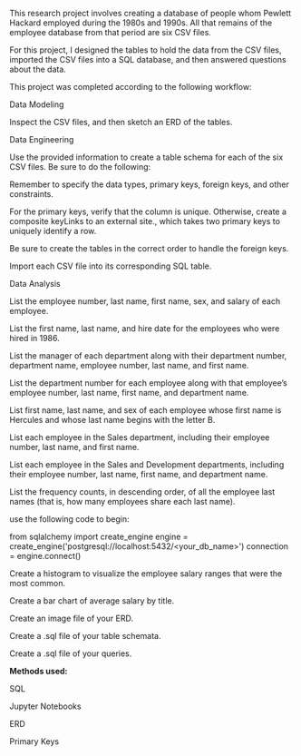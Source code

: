 
This research project involves creating a database of people whom Pewlett Hackard employed during the 1980s and 1990s. All that remains of the employee database from that period are six CSV files.

For this project, I designed the tables to hold the data from the CSV files, imported the CSV files into a SQL database, and then answered questions about the data.


This project was completed according to the following workflow: 

Data Modeling

Inspect the CSV files, and then sketch an ERD of the tables. 

Data Engineering

Use the provided information to create a table schema for each of the six CSV files. Be sure to do the following:

Remember to specify the data types, primary keys, foreign keys, and other constraints.

For the primary keys, verify that the column is unique. Otherwise, create a composite keyLinks to an external site., which takes two primary keys to uniquely identify a row.

Be sure to create the tables in the correct order to handle the foreign keys.

Import each CSV file into its corresponding SQL table.

Data Analysis

List the employee number, last name, first name, sex, and salary of each employee.

List the first name, last name, and hire date for the employees who were hired in 1986.

List the manager of each department along with their department number, department name, employee number, last name, and first name.

List the department number for each employee along with that employee’s employee number, last name, first name, and department name.

List first name, last name, and sex of each employee whose first name is Hercules and whose last name begins with the letter B.

List each employee in the Sales department, including their employee number, last name, and first name.

List each employee in the Sales and Development departments, including their employee number, last name, first name, and department name.

List the frequency counts, in descending order, of all the employee last names (that is, how many employees share each last name).

use the following code to begin: 

from sqlalchemy import create_engine
engine = create_engine('postgresql://localhost:5432/<your_db_name>')
connection = engine.connect()


Create a histogram to visualize the employee salary ranges that were the most common.

Create a bar chart of average salary by title.


Create an image file of your ERD.

Create a .sql file of your table schemata.

Create a .sql file of your queries.

**Methods used:**

SQL

Jupyter Notebooks

ERD 

Primary Keys
